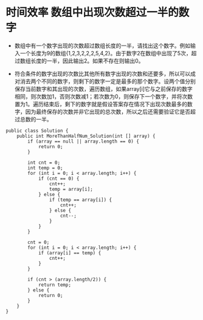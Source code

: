 # 时间效率 数组中出现次数超过一半的数字

* 数组中有一个数字出现的次数超过数组长度的一半，请找出这个数字。例如输入一个长度为9的数组{1,2,3,2,2,2,5,4,2}。由于数字2在数组中出现了5次，超过数组长度的一半，因此输出2。如果不存在则输出0。

* 符合条件的数字出现的次数比其他所有数字出现的次数和还要多，所以可以成对消去两个不同的数字，则剩下的数字一定是最多的那个数字。设两个值分别保存当前数字和其出现的次数，遍历数组，如果array[i]它与之前保存的数字相同，则次数加1，否则次数减1；若次数为0，则保存下一个数字，并将次数置为1。遍历结束后，剩下的数字就是假设答案存在情况下出现次数最多的数字，因为最终保存的次数并非它出现的总次数，所以之后还需要验证它是否超过总数的一半。

```
public class Solution {
    public int MoreThanHalfNum_Solution(int [] array) {
        if (array == null || array.length == 0) {
            return 0;
        }
        
        int cnt = 0;
        int temp = 0;
        for (int i = 0; i < array.length; i++) {
            if (cnt == 0) {
                cnt++;
                temp = array[i];
            } else {
                if (temp == array[i]) {
                    cnt++;
                } else {
                    cnt--;
                }
            }
        }
        
        cnt = 0;
        for (int i = 0; i < array.length; i++) {
            if (array[i] == temp) {
                cnt++;
            }
        }
        
        if (cnt > (array.length/2)) {
            return temp;
        } else {
            return 0;
        }
    }
}
```